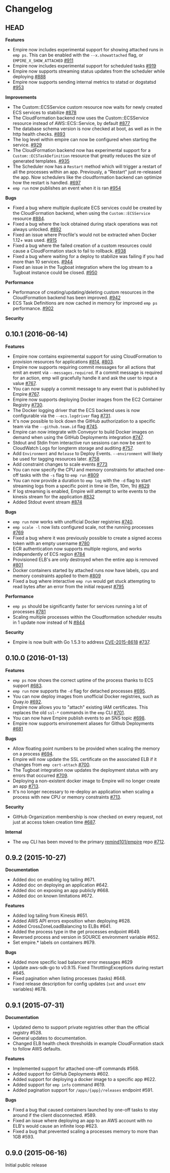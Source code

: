 # Changelog

## HEAD

**Features**

* Empire now includes experimental support for showing attached runs in `emp ps`. This can be enabled with the `--x.showattached` flag, or `EMPIRE_X_SHOW_ATTACHED` [#911](https://github.com/remind101/empire/pull/911)
* Empire now includes experimental support for scheduled tasks [#919](https://github.com/remind101/empire/pull/919)
* Empire now supports streaming status updates from the scheduler while deploying [#888](https://github.com/remind101/empire/issues/888)
* Empire now supports sending internal metrics to statsd or dogstatsd [#953](https://github.com/remind101/empire/pull/953)

**Improvements**

* The Custom::ECSService custom resource now waits for newly created ECS services to stabilize [#878](https://github.com/remind101/empire/pull/878)
* The CloudFormation backend now uses the Custom::ECSService resource instead of AWS::ECS::Service, by default [#877](https://github.com/remind101/empire/pull/877)
* The database schema version is now checked at boot, as well as in the http health checks. [#893](https://github.com/remind101/empire/pull/893)
* The log level within empire can now be configured when starting the service. [#929](https://github.com/remind101/empire/issues/929)
* The CloudFormation backend now has experimental support for a `Custom::ECSTaskDefinition` resource that greatly reduces the size of generated templates. [#935](https://github.com/remind101/empire/pull/935)
* The Scheduler now has a `Restart` method which will trigger a restart of all the processes within an app. Previously, a "Restart" just re-released the app. Now schedulers like the cloudformation backend can optimize how the restart is handled. [#697](https://github.com/remind101/empire/issues/697)
* `emp run` now publishes an event when it is ran [#954](https://github.com/remind101/empire/pull/954)

**Bugs**

* Fixed a bug where multiple duplicate ECS services could be created by the CloudFormation backend, when using the `Custom::ECSService` resource [#884](https://github.com/remind101/empire/pull/884).
* Fixed a bug where the lock obtained during stack operations was not always unlocked. [#892](https://github.com/remind101/empire/pull/892)
* Fixed an issue where Procfile's would not be extracted when Docker 1.12+ was used. [#915](https://github.com/remind101/empire/pull/915)
* Fixed a bug where the failed creation of a custom resources could cause a CloudFormation stack to fail to rollback. [#938](https://github.com/remind101/empire/pull/938)
* Fixed a bug where waiting for a deploy to stabilize was failing if you had more than 10 services. [#944](https://github.com/remind101/empire/issues/944)
* Fixed an issue in the Tugboat integration where the log stream to a Tugboat instance could be closed. [#950](https://github.com/remind101/empire/pull/950)

**Performance**

* Performance of creating/updating/deleting custom resources in the CloudFormation backend has been improved. [#942](https://github.com/remind101/empire/pull/942)
* ECS Task Definitions are now cached in memory for improved `emp ps` performance. [#902](https://github.com/remind101/empire/pull/902)

**Security**

## 0.10.1 (2016-06-14)

**Features**

* Empire now contains expiremental support for using CloudFormation to provision resources for applications [#814](https://github.com/remind101/empire/pull/814), [#803](https://github.com/remind101/empire/pull/803).
* Empire now supports requiring commit messages for all actions that emit an event via `--messages.required`. If a commit message is required for an action, emp will gracefully handle it and ask the user to input a value [#767](https://github.com/remind101/empire/issues/767).
* You can now supply a commit message to any event that is published by Empire [#767](https://github.com/remind101/empire/issues/767).
* Empire now supports deploying Docker images from the EC2 Container Registry [#730](https://github.com/remind101/empire/pull/730).
* The Docker logging driver that the ECS backend uses is now configurable via the `--ecs.logdriver` flag [#731](https://github.com/remind101/empire/pull/731).
* It's now possible to lock down the GitHub authorization to a specific team via the `--github.team.id` flag [#745](https://github.com/remind101/empire/pull/745).
* Empire can now integrate with Conveyor to build Docker images on demand when using the GitHub Deployments integration [#747](https://github.com/remind101/empire/pull/747).
* Stdout and Stdin from interactive run sessions can now be sent to CloudWatch Logs for longterm storage and auditing [#757](https://github.com/remind101/empire/pull/757).
* Add `Environment` and `Release` to Deploy Events. `--environment` will likely be used for tagging resources later. [#758](https://github.com/remind101/empire/pull/758)
* Add constraint changes to scale events [#773](https://github.com/remind101/empire/pull/773)
* You can now specify the CPU and memory constraints for attached one-off tasks with the `-s` flag to `emp run` [#809](https://github.com/remind101/empire/pull/809)
* You can now provide a duration to `emp log` with the `-d` flag to start streaming logs from a specific point in time ie (5m, 10m, 1h) [#829](https://github.com/remind101/empire/issues/829)
* If log streaming is enabled, Empire will attempt to write events to the kinesis stream for the application [#832](https://github.com/remind101/empire/issues/832)
* Added Stdout event stream [#874](https://github.com/remind101/empire/issues/874)

**Bugs**

* `emp run` now works with unofficial Docker registries [#740](https://github.com/remind101/empire/pull/740).
* `emp scale -l` now lists configured scale, not the running processes [#769](https://github.com/remind101/empire/pull/769)
* Fixed a bug where it was previously possible to create a signed access token with an empty username [#780](https://github.com/remind101/empire/pull/780)
* ECR authentication now supports multiple regions, and works independently of ECS region [#784](https://github.com/remind101/empire/pull/784)
* Provisioned ELB's are only destroyed when the entire app is removed [#801](https://github.com/remind101/empire/pull/801)
* Docker containers started by attached runs now have labels, cpu and memory constraints applied to them [#809](https://github.com/remind101/empire/pull/809)
* Fixed a bug where interactive `emp run` would get stuck attempting to read bytes after an error from the initial request [#795](https://github.com/remind101/empire/issues/795)

**Performance**

* `emp ps` should be significantly faster for services running a lot of processes [#781](https://github.com/remind101/empire/pull/781)
* Scaling multiple processes within the Cloudformation scheduler results in 1 update now instead of N [#844](https://github.com/remind101/empire/pull/844)

**Security**

* Empire is now built with Go 1.5.3 to address [CVE-2015-8618](https://groups.google.com/forum/#!topic/golang-announce/MEATuOi_ei4) [#737](https://github.com/remind101/empire/pull/737).

## 0.10.0 (2016-01-13)

**Features**

* `emp ps` now shows the correct uptime of the process thanks to ECS support [#683](https://github.com/remind101/empire/pull/683).
* `emp run` now supports the `-d` flag for detached processes [#695](https://github.com/remind101/empire/pull/695).
* You can now deploy images from unofficial Docker registries, such as Quay.io [#692](https://github.com/remind101/empire/pull/692).
* Empire now allows you to "attach" existing IAM certificates. This replaces the old `ssl-*` commands in the `emp` CLI [#701](https://github.com/remind101/empire/pull/701).
* You can now have Empire publish events to an SNS topic [#698](https://github.com/remind101/empire/pull/698).
* Empire now supports environement aliases for Github Deployments [#681](https://github.com/remind101/empire/pull/681)

**Bugs**

* Allow floating point numbers to be provided when scaling the memory on a process [#694](https://github.com/remind101/empire/pull/694).
* Empire will now update the SSL certificate on the associated ELB if it changes from `emp cert-attach` [#700](https://github.com/remind101/empire/pull/700).
* The Tugboat integration now updates the deployment status with any errors that occurred [#709](https://github.com/remind101/empire/pull/709).
* Deploying a non-existent docker image to Empire will no longer create an app [#713](https://github.com/remind101/empire/pull/713).
* It's no longer necessary to re-deploy an application when scaling a process with new CPU or memory constraints [#713](https://github.com/remind101/empire/pull/713).

**Security**

* GitHub Organization membership is now checked on every request, not just at access token creation time [#687](https://github.com/remind101/empire/pull/687).

**Internal**

* The `emp` CLI has been moved to the primary [remind101/empire](https://github.com/remind101/empire/tree/master/cmd/emp) repo [#712](https://github.com/remind101/empire/pull/712).

## 0.9.2 (2015-10-27)

**Documentation**

* Added doc on enabling log tailing #671.
* Added doc on deploying an application #642.
* Added doc on exposing an app publicly #668.
* Added doc on known limitations #672.

**Features**

* Added log tailing from Kinesis #651.
* Added AWS API errors exposition when deploying #628.
* Added CrossZoneLoadBalancing to ELBs #641.
* Added the process type in the get processes endpoint #649.
* Reversed process and version in SOURCE environment variable #652.
* Set empire.* labels on containers #679.

**Bugs**

* Added more specific load balancer error messages #629
* Update aws-sdk-go to v0.9.15. Fixed ThrottlingExceptions during restart #645.
* Fixed pagination when listing processes (tasks) #648.
* Fixed release description for config updates (`set` and `unset` env variables) #678.

## 0.9.1 (2015-07-31)

**Documentation**

* Updated demo to support private registries other than the official registry #528.
* General updates to documentation.
* Changed ELB health check thresholds in example CloudFormation stack to follow AWS defaults.

**Features**

* Implemented support for attached one-off commands #568.
* Added support for GitHub Deployments #602.
* Added support for deploying a docker image to a specific app #622.
* Added support for `emp info` command #619.
* Added pagination support for `/apps/{app}/releases` endpoint #591.

**Bugs**

* Fixed a bug that caused containers launched by one-off tasks to stay around if the client disconnected. #589.
* Fixed an issue where deploying an app to an AWS account with no ELB's would cause an infinite loop #623.
* Fixed a bug that prevented scaling a processes memory to more than 1GB #593.

## 0.9.0 (2015-06-16)

Initial public release
